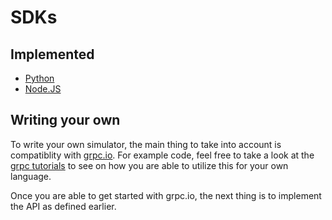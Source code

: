# SDKs

## Implemented

* [Python](./sdks-python.md)
* [Node.JS](./sdks-node.md)

## Writing your own

To write your own simulator, the main thing to take into account is compatiblity with [grpc.io](https://grpc.io). For example code, feel free to take a look at the [grpc tutorials](https://grpc.io/docs/tutorials/) to see on how you are able to utilize this for your own language.

Once you are able to get started with grpc.io, the next thing is to implement the API as defined earlier.